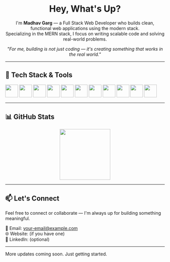 <h1 align="center">Hey, What's Up?</h1>

<p align="center">
I'm <b>Madhav Garg</b> — a Full Stack Web Developer who builds clean, functional web applications using the modern stack.<br>
Specializing in the MERN stack, I focus on writing scalable code and solving real-world problems.
</p>

<p align="center"><i>"For me, building is not just coding — it's creating something that works in the real world."</i></p>

---

## 🚀 Tech Stack & Tools

<p align="left">
  <img src="https://cdn.jsdelivr.net/gh/devicons/devicon/icons/html5/html5-original.svg" height="40" />
  <img src="https://cdn.jsdelivr.net/gh/devicons/devicon/icons/css3/css3-original.svg" height="40" />
  <img src="https://cdn.jsdelivr.net/gh/devicons/devicon/icons/javascript/javascript-original.svg" height="40" />
  <img src="https://cdn.jsdelivr.net/gh/devicons/devicon/icons/react/react-original.svg" height="40" />
  <img src="https://cdn.jsdelivr.net/gh/devicons/devicon/icons/nodejs/nodejs-original.svg" height="40" />
  <img src="https://cdn.jsdelivr.net/gh/devicons/devicon/icons/express/express-original.svg" height="40" />
  <img src="https://cdn.jsdelivr.net/gh/devicons/devicon/icons/mongodb/mongodb-original.svg" height="40" />
  <img src="https://cdn.jsdelivr.net/gh/devicons/devicon/icons/mysql/mysql-original.svg" height="40" />
  <img src="https://cdn.jsdelivr.net/gh/devicons/devicon/icons/git/git-original.svg" height="40" />
  <img src="https://cdn.jsdelivr.net/gh/devicons/devicon/icons/github/github-original.svg" height="40" />
  <img src="https://cdn.jsdelivr.net/gh/devicons/devicon/icons/vscode/vscode-original.svg" height="40" />
</p>

---

## 📊 GitHub Stats

<p align="center">
  <img src="https://github-readme-stats.vercel.app/api?username=madhav-garg&show_icons=true&theme=default" height="160" />
</p>

---

## 📫 Let's Connect

<p align="left">
<!-- Optional social links -->
<!--
<a href="https://yourportfolio.com">Portfolio</a> • 
<a href="https://linkedin.com/in/yourprofile">LinkedIn</a> • 
<a href="mailto:your-email@example.com">Email</a>
-->
Feel free to connect or collaborate — I'm always up for building something meaningful.
</p>


📩 Email: your-email@example.com  
🌐 Website: (if you have one)  
🔗 LinkedIn: (optional)

---

More updates coming soon. Just getting started.


